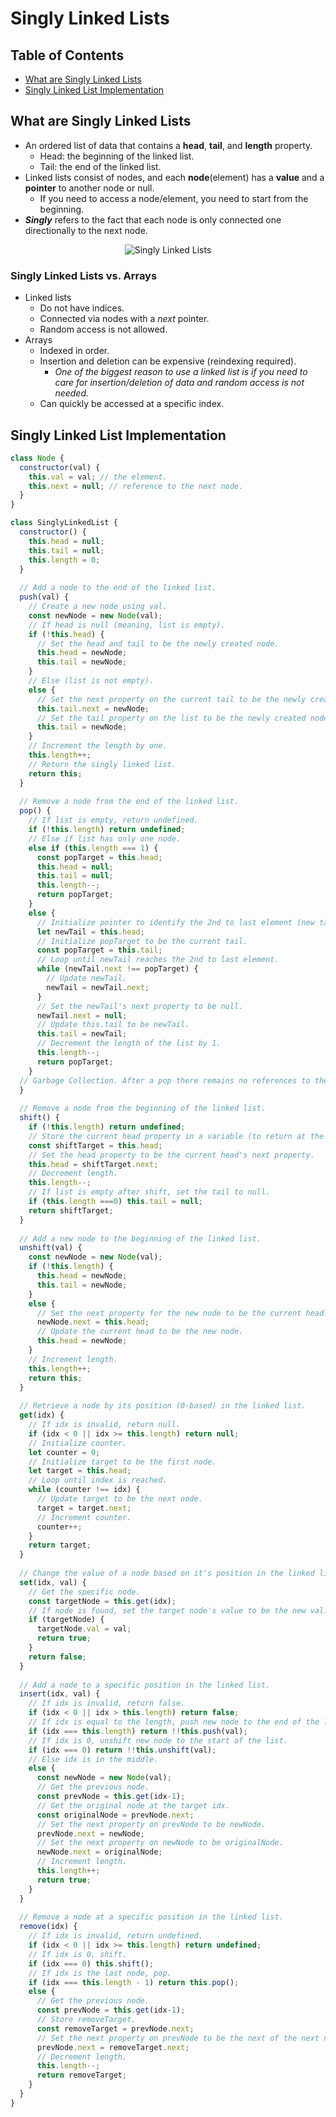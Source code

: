 # Singly Linked Lists

## Table of Contents
- [What are Singly Linked Lists](#what-are-singly-linked-lists)
- [Singly Linked List Implementation](#singly-linked-list-implementation)

## What are Singly Linked Lists
- An ordered list of data that contains a **head**, **tail**, and **length** property.
  - Head: the beginning of the linked list.
  - Tail: the end of the linked list.
- Linked lists consist of nodes, and each **node**(element) has a **value** and a **pointer** to another node or null.
  - If you need to access a node/element, you need to start from the beginning.
- ***Singly*** refers to the fact that each node is only connected one directionally to the next node.

<p align="center">
  <img src="https://raw.githubusercontent.com/Kakamotobi/Learned/main/DSA/refImg/singly-linked-list.png"/ alt="Singly Linked Lists">
</p>

### Singly Linked Lists vs. Arrays
- Linked lists
  - Do not have indices.
  - Connected via nodes with a *next* pointer.
  - Random access is not allowed.
- Arrays
  - Indexed in order.
  - Insertion and deletion can be expensive (reindexing required).
    - *One of the biggest reason to use a linked list is if you need to care for insertion/deletion of data and random access is not needed.*
  - Can quickly be accessed at a specific index.

## Singly Linked List Implementation
```js
class Node {
  constructor(val) {
    this.val = val; // the element.
    this.next = null; // reference to the next node.
  }
}

class SinglyLinkedList {
  constructor() {
    this.head = null;
    this.tail = null;
    this.length = 0;
  }
  
  // Add a node to the end of the linked list.
  push(val) {
    // Create a new node using val.
    const newNode = new Node(val);
    // If head is null (meaning, list is empty).
    if (!this.head) {
      // Set the head and tail to be the newly created node.
      this.head = newNode;
      this.tail = newNode;
    }
    // Else (list is not empty).
    else {
      // Set the next property on the current tail to be the newly created node.
      this.tail.next = newNode;
      // Set the tail property on the list to be the newly created node.
      this.tail = newNode;
    }
    // Increment the length by one.
    this.length++;
    // Return the singly linked list.
    return this;
  }
  
  // Remove a node from the end of the linked list.
  pop() {
    // If list is empty, return undefined.
    if (!this.length) return undefined;
    // Else if list has only one node.
    else if (this.length === 1) {
      const popTarget = this.head;
      this.head = null;
      this.tail = null;
      this.length--;
      return popTarget;
    }
    else {      
      // Initialize pointer to identify the 2nd to last element (new tail).
      let newTail = this.head;
      // Initialize popTarget to be the current tail.
      const popTarget = this.tail;
      // Loop until newTail reaches the 2nd to last element.
      while (newTail.next !== popTarget) {
        // Update newTail.
        newTail = newTail.next;
      }
      // Set the newTail's next property to be null.
      newTail.next = null;
      // Update this.tail to be newTail.
      this.tail = newTail;
      // Decrement the length of the list by 1.
      this.length--;
      return popTarget;
    }
  // Garbage Collection. After a pop there remains no references to the removed tail. So the JS engine safely deletes it from memory.
  }
  
  // Remove a node from the beginning of the linked list.
  shift() {
    if (!this.length) return undefined;
    // Store the current head property in a variable (to return at the end).
    const shiftTarget = this.head;
    // Set the head property to be the current head's next property.
    this.head = shiftTarget.next;
    // Decrement length.
    this.length--;
    // If list is empty after shift, set the tail to null.
    if (this.length ===0) this.tail = null;
    return shiftTarget;
  }
  
  // Add a new node to the beginning of the linked list.
  unshift(val) {
    const newNode = new Node(val);
    if (!this.length) {
      this.head = newNode;
      this.tail = newNode;
    }
    else {
      // Set the next property for the new node to be the current head.
      newNode.next = this.head;
      // Update the current head to be the new node.
      this.head = newNode;
    }
    // Increment length.
    this.length++;
    return this;
  }
  
  // Retrieve a node by its position (0-based) in the linked list.
  get(idx) {
    // If idx is invalid, return null.
    if (idx < 0 || idx >= this.length) return null;
    // Initialize counter.
    let counter = 0;
    // Initialize target to be the first node.
    let target = this.head;
    // Loop until index is reached.
    while (counter !== idx) {
      // Update target to be the next node.
      target = target.next;
      // Increment counter.
      counter++;
    }
    return target;
  }
  
  // Change the value of a node based on it's position in the linked list.
  set(idx, val) {
    // Get the specific node.
    const targetNode = this.get(idx);
    // If node is found, set the target node's value to be the new val.
    if (targetNode) {
      targetNode.val = val;
      return true;
    }
    return false;
  }
  
  // Add a node to a specific position in the linked list.
  insert(idx, val) {
    // If idx is invalid, return false.
    if (idx < 0 || idx > this.length) return false;
    // If idx is equal to the length, push new node to the end of the list.
    if (idx === this.length) return !!this.push(val);
    // If idx is 0, unshift new node to the start of the list.
    if (idx === 0) return !!this.unshift(val);
    // Else idx is in the middle.
    else {
      const newNode = new Node(val);
      // Get the previous node.
      const prevNode = this.get(idx-1);
      // Get the original node at the target idx.
      const originalNode = prevNode.next;
      // Set the next property on prevNode to be newNode.
      prevNode.next = newNode;
      // Set the next property on newNode to be originalNode.
      newNode.next = originalNode;
      // Increment length.
      this.length++;
      return true;
    }
  }
  
  // Remove a node at a specific position in the linked list.
  remove(idx) {
    // If idx is invalid, return undefined.
    if (idx < 0 || idx >= this.length) return undefined;
    // If idx is 0, shift.
    if (idx === 0) this.shift();
    // If idx is the last node, pop.
    if (idx === this.length - 1) return this.pop();
    else {
      // Get the previous node. 
      const prevNode = this.get(idx-1);
      // Store removeTarget.
      const removeTarget = prevNode.next;
      // Set the next property on prevNode to be the next of the next node.
      prevNode.next = removeTarget.next;
      // Decrement length.
      this.length--;
      return removeTarget;
    }
  }
}
```




